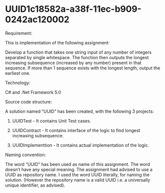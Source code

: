 # UUID1c18582a-a38f-11ec-b909-0242ac120002

Requirement:

This is implementation of the following assignment:

Develop a function that takes one string input of any number of integers separated by single whitespace. The function then outputs the longest increasing subsequence (increased by any number) present in that sequence. If more than 1 sequence exists with the longest length, output the earliest one. 

Technology:

C# and .Net Framework 5.0

Source code structure:

A solution named “UUID” has been created, with the following 3 projects:

1. UUIDTest - It contains Unit Test cases.

2. UUIDContract - It contains interface of the logic to find longest increasing subsequence.

3. UUIDImplementtion - It contains actual implementation of the logic.

Naming convention:

The word “UUID” has been used as name of this assignment. The word doesn’t have any special meaning. The assignment had advised to use a UUID as repository name. I used the word UUID literally, for naming the solution. (However the repository name is a valid UUID i.e. a universally unique identifier, as advised).
